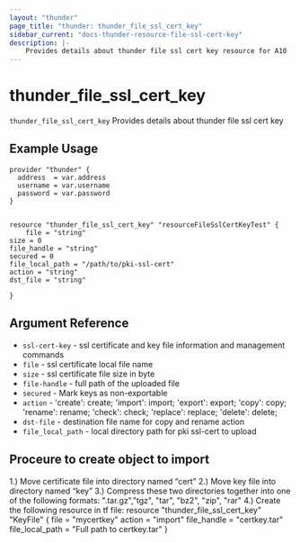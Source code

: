```yaml
---
layout: "thunder"
page_title: "thunder: thunder_file_ssl_cert_key"
sidebar_current: "docs-thunder-resource-file-ssl-cert-key"
description: |-
    Provides details about thunder file ssl cert key resource for A10
---
```


# thunder\_file\_ssl\_cert\_key

`thunder_file_ssl_cert_key` Provides details about thunder file ssl cert key
## Example Usage


```hcl
provider "thunder" {
  address  = var.address
  username = var.username
  password = var.password
}


resource "thunder_file_ssl_cert_key" "resourceFileSslCertKeyTest" {
	file = "string"
size = 0
file_handle = "string"
secured = 0
file_local_path = "/path/to/pki-ssl-cert"
action = "string"
dst_file = "string"
 
}

```

## Argument Reference

* `ssl-cert-key` - ssl certificate and key file information and management commands
* `file` - ssl certificate local file name
* `size` - ssl certificate file size in byte
* `file-handle` - full path of the uploaded file
* `secured` - Mark keys as non-exportable
* `action` - 'create': create; 'import': import; 'export': export; 'copy': copy; 'rename': rename; 'check': check; 'replace': replace; 'delete': delete;
* `dst-file` - destination file name for copy and rename action
* `file_local_path` - local directory path for pki ssl-cert to upload

## Proceure to create object to import

1.)	Move certificate file into directory named “cert”
2.)	Move key file into directory named “key”
3.)	Compress these two directories together into one of the following formats:
".tar.gz","tgz", "tar", "bz2", "zip", "rar"
4.)	Create the following resource in tf file:
resource "thunder_file_ssl_cert_key" "KeyFile" {
  file             = "mycertkey"
  action           = "import"
  file_handle      = "certkey.tar"
  file_local_path  = "Full path to certkey.tar"
}


